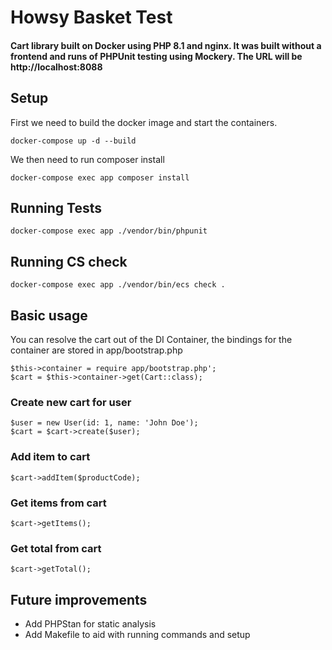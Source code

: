 # Howsy Basket Test

#### Cart library built on Docker using PHP 8.1 and nginx. It was built without a frontend and runs of PHPUnit testing using Mockery. The URL will be http://localhost:8088 

## Setup

First we need to build the docker image and start the containers.
```
docker-compose up -d --build
```

We then need to run composer install

```
docker-compose exec app composer install
```

## Running Tests

```
docker-compose exec app ./vendor/bin/phpunit
```

## Running CS check

```
docker-compose exec app ./vendor/bin/ecs check .
```

## Basic usage

You can resolve the cart out of the DI Container, the bindings for the container are stored in app/bootstrap.php

```
$this->container = require app/bootstrap.php';
$cart = $this->container->get(Cart::class);
```

### Create new cart for user
```
$user = new User(id: 1, name: 'John Doe');
$cart = $cart->create($user);
```

### Add item to cart
```
$cart->addItem($productCode);
```

### Get items from cart
```
$cart->getItems();
```

### Get total from cart
```
$cart->getTotal();
```

## Future improvements

- Add PHPStan for static analysis
- Add Makefile to aid with running commands and setup
